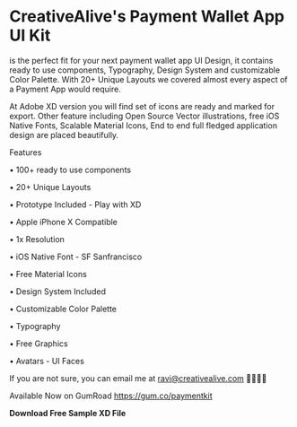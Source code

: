 # CreativeAlive's Payment Wallet App UI Kit
is the perfect fit for your next payment wallet app UI Design, it contains ready to use components, Typography, Design System and customizable Color Palette. With 20+ Unique Layouts we covered almost every aspect of a Payment App would require. 

At Adobe XD version you will find set of icons are ready and marked for export. Other feature including Open Source Vector illustrations, free iOS Native Fonts, Scalable Material Icons, End to end full fledged application design are placed beautifully.

Features

•  100+ ready to use components

•  20+ Unique Layouts 

•  Prototype Included - Play with XD

•  Apple iPhone X Compatible

•  1x Resolution

•  iOS Native Font - SF Sanfrancisco

•  Free Material Icons

•  Design System Included

•  Customizable Color Palette

•  Typography

•  Free Graphics

•  Avatars - UI Faces


If you are not sure, you can email me at ravi@creativealive.com 👋🏼👋🏼

Available Now on GumRoad
https://gum.co/paymentkit


**Download Free Sample XD File**


